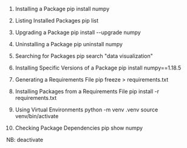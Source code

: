 1. Installing a Package
pip install numpy

2. Listing Installed Packages
pip list

3. Upgrading a Package
pip install --upgrade numpy

4. Uninstalling a Package
pip uninstall numpy

5. Searching for Packages
pip search "data visualization"

6. Installing Specific Versions of a Package
pip install numpy==1.18.5

7. Generating a Requirements File
pip freeze > requirements.txt

8. Installing Packages from a Requirements File
pip install -r requirements.txt

9. Using Virtual Environments
python -m venv .venv
source venv/bin/activate

10. Checking Package Dependencies
pip show numpy


NB:
deactivate